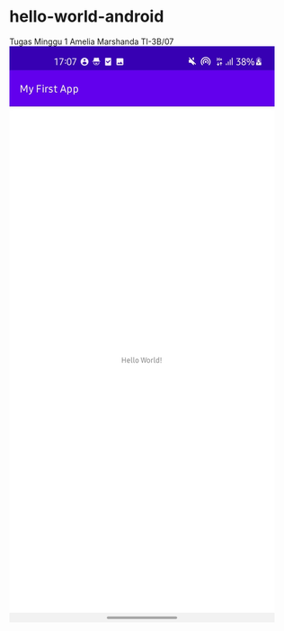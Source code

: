 # hello-world-android
Tugas Minggu 1
Amelia Marshanda TI-3B/07
![Screenshot hello_world](images/tugas1.jpg)
